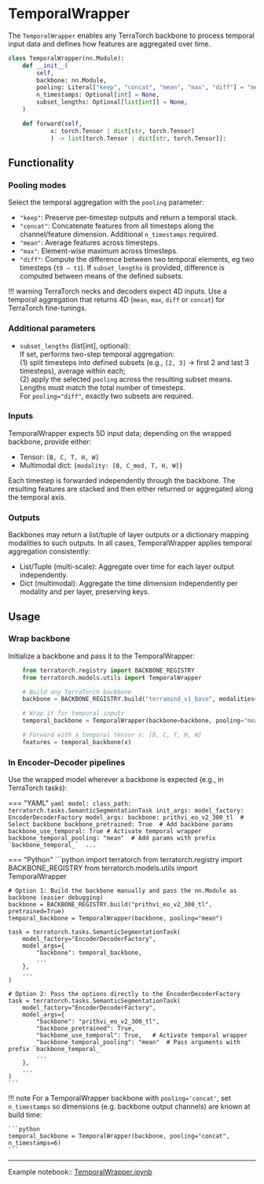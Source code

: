 # TemporalWrapper

The `TemporalWrapper` enables any TerraTorch backbone to process temporal input data and defines how features are aggregated over time. 

```python
class TemporalWrapper(nn.Module):
    def __init__(
        self,
        backbone: nn.Module,
        pooling: Literal["keep", "concat", "mean", "max", "diff"] = "mean",
        n_timestamps: Optional[int] = None,
        subset_lengths: Optional[list[int]] = None,
    )

    def forward(self, 
            x: torch.Tensor | dict[str, torch.Tensor]
            ) -> list[torch.Tensor | dict[str, torch.Tensor]]:
```

## Functionality 
### Pooling modes
Select the temporal aggregation with the `pooling` parameter:

- `"keep"`: Preserve per-timestep outputs and return a temporal stack.
- `"concat"`: Concatenate features from all timesteps along the channel/feature dimension. Additional `n_timestamps` required.  
- `"mean"`: Average features across timesteps.  
- `"max"`: Element-wise maximum across timesteps. 
- `"diff"`: Compute the difference between two temporal elements, eg two timesteps (`t0 − t1`). If `subset_lengths` is provided, difference is computed between means of the defined subsets. 

!!! warning
    TerraTorch necks and decoders expect 4D inputs. Use a temporal aggregation that returns 4D (`mean`, `max`, `diff` or `concat`) for TerraTorch fine-tunings.

### Additional parameters

- `subset_lengths` (list[int], optional):  
  If set, performs two-step temporal aggregation:  
  (1) split timesteps into defined subsets (e.g., `[2, 3]` → first 2 and last 3 timesteps), average within each;  
  (2) apply the selected `pooling` across the resulting subset means.  
  Lengths must match the total number of timesteps.  
  For `pooling="diff"`, exactly two subsets are required.

### Inputs
TemporalWrapper expects 5D input data; depending on the wrapped backbone, provide either: 
- Tensor: `[B, C, T, H, W]`
- Multimodal dict: `{modality: [B, C_mod, T, H, W]}`

Each timestep is forwarded independently through the backbone. The resulting features are stacked and then either returned or aggregated along the temporal axis.

### Outputs
Backbones may return a list/tuple of layer outputs or a dictionary mapping modalities to such outputs. In all cases, TemporalWrapper applies temporal aggregation consistently:
- List/Tuple (multi-scale): Aggregate over time for each layer output independently.
- Dict (multimodal): Aggregate the time dimension independently per modality and per layer, preserving keys.


## Usage
### Wrap backbone
Initialize a backbone and pass it to the TemporalWrapper:

```python
    from terratorch.registry import BACKBONE_REGISTRY
    from terratorch.models.utils import TemporalWrapper

    # Build any TerraTorch backbone
    backbone = BACKBONE_REGISTRY.build("terramind_v1_base", modalities=["S2L2A"],pretrained=True)

    # Wrap it for temporal inputs
    temporal_backbone = TemporalWrapper(backbone=backbone, pooling="mean")

    # Forward with a temporal tensor x: [B, C, T, H, W]
    features = temporal_backbone(x)
```

### In Encoder–Decoder pipelines 
Use the wrapped model wherever a backbone is expected (e.g., in TerraTorch tasks):


=== "YAML"
    ```yaml
    model:
      class_path: terratorch.tasks.SemanticSegmentationTask
      init_args:
        model_factory: EncoderDecoderFactory
        model_args:
          backbone: prithvi_eo_v2_300_tl  # Select backbone
          backbone_pretrained: True  # Add backbone params
          backbone_use_temporal: True # Activate temporal wrapper
          backbone_temporal_pooling: "mean"  # Add params with prefix `backbone_temporal_` 
          ...
    ```

=== "Python"
    ```python
    import terratorch
    from terratorch.registry import BACKBONE_REGISTRY
    from terratorch.models.utils import TemporalWrapper
    
    # Option 1: Build the backbone manually and pass the nn.Module as backbone (easier debugging)     
    backbone = BACKBONE_REGISTRY.build("prithvi_eo_v2_300_tl", pretrained=True)
    temporal_backbone = TemporalWrapper(backbone, pooling="mean")
    
    task = terratorch.tasks.SemanticSegmentationTask(
        model_factory="EncoderDecoderFactory",
        model_args={
            "backbone": temporal_backbone,
            ...
        },
        ...
    )
    
    # Option 2: Pass the options directly to the EncoderDecoderFactory
    task = terratorch.tasks.SemanticSegmentationTask(
        model_factory="EncoderDecoderFactory",
        model_args={
            "backbone": "prithvi_eo_v2_300_tl",
            "backbone_pretrained": True,
            "backbone_use_temporal": True,   # Activate temporal wrapper
            "backbone_temporal_pooling": "mean"  # Pass arguments with prefix `backbone_temporal_`
            ...
        },
        ...
    )
    ```
 
!!! note
    For a TemporalWrapper backbone with `pooling='concat'`, set `n_timestamps` so dimensions (e.g. backbone output channels) are known at build time:
    
    ```python
    temporal_backbone = TemporalWrapper(backbone, pooling="concat", n_timestamps=6)
    ```

---

Example notebook:: [TemporalWrapper.ipynb](https://github.com/IBM/terratorch/blob/main/examples/notebooks/TemporalWrapper.ipynb)